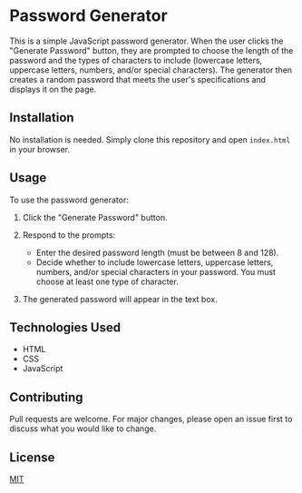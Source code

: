 # Password Generator

This is a simple JavaScript password generator. When the user clicks the "Generate Password" button, they are prompted to choose the length of the password and the types of characters to include (lowercase letters, uppercase letters, numbers, and/or special characters). The generator then creates a random password that meets the user's specifications and displays it on the page.

## Installation

No installation is needed. Simply clone this repository and open `index.html` in your browser.

## Usage

To use the password generator:

1. Click the "Generate Password" button.
2. Respond to the prompts:

   - Enter the desired password length (must be between 8 and 128).
   - Decide whether to include lowercase letters, uppercase letters, numbers, and/or special characters in your password. You must choose at least one type of character.

3. The generated password will appear in the text box.

## Technologies Used

- HTML
- CSS
- JavaScript

## Contributing

Pull requests are welcome. For major changes, please open an issue first to discuss what you would like to change.

## License

[MIT](https://choosealicense.com/licenses/mit/)
